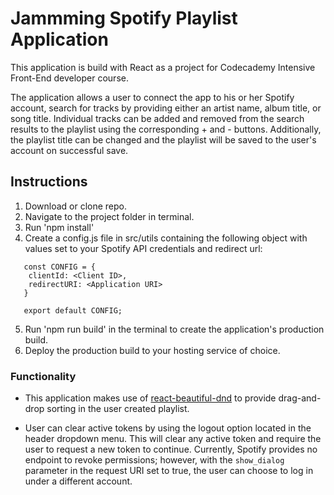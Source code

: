 # Jammming Spotify Playlist Application
This application is build with React as a project for Codecademy Intensive Front-End developer course.

The application allows a user to connect the app to his or her Spotify account, search for tracks by providing either
an artist name, album title, or song title. Individual tracks can be added and removed from the search results to the playlist using the corresponding + and - buttons. Additionally, the playlist title can be changed and the playlist will be saved to the user's account on successful save.

## Instructions
1. Download or clone repo.
2. Navigate to the project folder in terminal.
3. Run 'npm install'
4. Create a config.js file in src/utils containing the following object with values set to your Spotify API credentials and redirect url: 

```
   const CONFIG = {
    clientId: <Client ID>,
    redirectURI: <Application URI>
   }

   export default CONFIG;
```
5. Run 'npm run build' in the terminal to create the application's production build.
6. Deploy the production build to your hosting service of choice.

### Functionality

* This application makes use of [react-beautiful-dnd](https://github.com/atlassian/react-beautiful-dnd) to provide drag-and-drop sorting in the user created playlist.

* User can clear active tokens by using the logout option located in the header dropdown menu. This will clear any active token and require the user to request a new token to continue. Currently, Spotify provides no endpoint to 
revoke permissions; however, with the `show_dialog` parameter in the request URI set to true, the user can choose to log in under a different account.